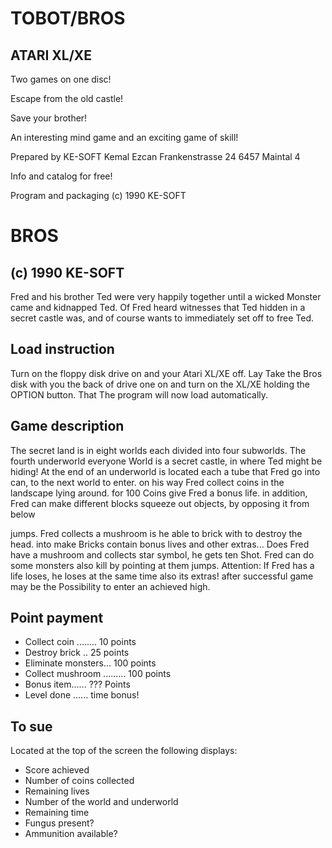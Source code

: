 # TOBOT/BROS
## ATARI XL/XE

Two games on one disc!

Escape from the old castle!

Save your brother!

An interesting mind game and an exciting game of skill!

Prepared by
KE-SOFT Kemal Ezcan
Frankenstrasse 24
6457 Maintal 4

Info and catalog for free!

Program and packaging (c) 1990 KE-SOFT


# BROS
## (c) 1990 KE-SOFT

Fred and his brother Ted were very
happily together until a wicked
Monster came and kidnapped Ted. Of
Fred heard witnesses that Ted
hidden in a secret castle
was, and of course wants to
immediately set off to free Ted.

## Load instruction
Turn on the floppy disk drive
on and your Atari XL/XE off. Lay
Take the Bros disk with you
the back of drive one
on and turn on the XL/XE
holding the OPTION button. That
The program will now load automatically.

## Game description
The secret land is in eight worlds
each divided into four subworlds.
The fourth underworld everyone
World is a secret castle, in
where Ted might be hiding! At the
end of an underworld is located
each a tube that Fred go into
can, to the next world
to enter. on his way
Fred collect coins in the
landscape lying around. for 100
Coins give Fred a bonus life.
in addition, Fred can make different blocks
squeeze out objects,
by opposing it from below

jumps. Fred collects a mushroom
is he able to brick with
to destroy the head. into make
Bricks contain bonus lives
and other extras...
Does Fred have a mushroom and collects
star symbol, he gets ten
Shot. Fred can do some monsters
also kill by pointing at them
jumps. Attention: If Fred has a life
loses, he loses at the same time
also its extras! after
successful game may be the
Possibility to enter an achieved high.

## Point payment

- Collect coin ........ 10 points
- Destroy brick .. 25 points
- Eliminate monsters... 100 points
- Collect mushroom ......... 100 points
- Bonus item...... ??? Points
- Level done ...... time bonus!

## To sue

Located at the top of the screen
the following displays:

- Score achieved
- Number of coins collected
- Remaining lives
- Number of the world and underworld
- Remaining time
- Fungus present?
- Ammunition available?